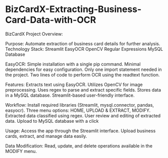 # BizCardX-Extracting-Business-Card-Data-with-OCR

BizCardX Project Overview:

Purpose: Automate extraction of business card details for further analysis.
Technology Stack:
Streamlit
EasyOCR
OpenCV
Regular Expressions
MySQL Database

EasyOCR:
Simple installation with a single pip command.
Minimal dependencies for easy configuration.
Only one import statement needed in the project.
Two lines of code to perform OCR using the readtext function.

Features:
Extracts text using EasyOCR.
Utilizes OpenCV for image preprocessing.
Uses regex to parse and extract specific fields.
Stores data in a MySQL database.
Streamlit-based user-friendly interface.

Workflow:
Install required libraries (Streamlit, mysql.connector, pandas, easyocr).
Three menu options: HOME, UPLOAD & EXTRACT, MODIFY.
Extracted data classified using regex.
User review and editing of extracted data.
Upload to MySQL database with a click

Usage:
Access the app through the Streamlit interface.
Upload business cards, extract, and manage data easily.

Data Modification:
Read, update, and delete operations available in the MODIFY menu.
